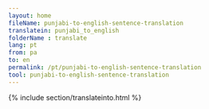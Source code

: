 ```yaml
---
layout: home
fileName: punjabi-to-english-sentence-translation
translatein: punjabi_to_english
folderName : translate
lang: pt
from: pa
to: en
permalink: /pt/punjabi-to-english-sentence-translation
tool: punjabi-to-english-sentence-translation
---
```

{% include section/translateinto.html %}